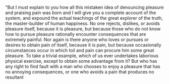 "But I must explain to you how all this mistaken idea of denouncing pleasure and praising pain was born and 
I will give you a complete account of the system, and expound the actual teachings of the great explorer of the 
truth, the master-builder of human happiness. No one rejects, dislikes, or avoids pleasure itself, because it is 
pleasure, but because those who do not know how to pursue pleasure rationally encounter consequences that are 
extremely painful. Nor again is there anyone who loves or pursues or desires to obtain pain of itself, because 
it is pain, but because occasionally circumstances occur in which toil and pain can procure him some great 
pleasure. To take a trivial example, which of us ever undertakes laborious physical exercise, except to obtain 
some advantage from it? But who has any right to find fault with a man who chooses to enjoy a pleasure that has 
no annoying consequences, or one who avoids a pain that produces no resultant 